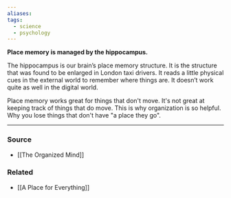 ```yaml
---
aliases: 
tags:
  - science
  - psychology
---
```

**Place memory is managed by the hippocampus.**

The hippocampus is our brain’s place memory structure. It is the structure that was found to be enlarged in London taxi drivers. It reads a little physical cues in the external world to remember where things are. It doesn’t work quite as well in the digital world.

Place memory works great for things that don't move. It's not great at keeping track of things that do move. This is why organization is so helpful. Why you lose things that don't have "a place they go".

---

### Source
- [[The Organized Mind]]

### Related
- [[A Place for Everything]]